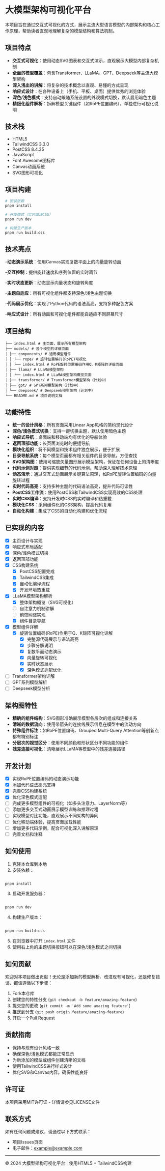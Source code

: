 # 大模型架构可视化平台

本项目旨在通过交互式可视化的方式，展示主流大型语言模型的内部架构和核心工作原理，帮助读者直观地理解复杂的模型结构和算法机制。

## 项目特点

- **交互式可视化**：使用动态SVG图表和交互式演示，直观展示大模型内部复杂机制
- **全面的模型覆盖**：包含Transformer、LLaMA、GPT、Deepseek等主流大模型架构
- **深入浅出的讲解**：将复杂的技术概念以直观、易懂的方式呈现
- **响应式设计**：在各种设备上（手机、平板、桌面）提供优秀的浏览体验
- **深色/浅色模式**：支持自动跟随系统设置的外观模式切换，默认启用暗色主题
- **精细化组件解析**：拆解模型关键组件（如RoPE位置编码），单独进行可视化说明

## 技术栈

- HTML5
- TailwindCSS 3.3.0
- PostCSS 8.4.35
- JavaScript
- Font Awesome图标库
- Canvas动画系统
- SVG图形可视化

## 项目构建

```bash
# 安装依赖
pnpm install

# 开发模式（实时编译CSS）
pnpm run dev

# 构建生产版本
pnpm run build:css
```

## 技术亮点

-**动态演示系统**：使用Canvas实现复数平面上的向量旋转动画

-**交互控制**：提供旋转速度和序列位置的实时调节

-**实时状态更新**：动态显示向量状态和旋转角度

-**主题自适应**：所有可视化组件都支持深色/浅色主题切换

-**代码展示优化**：实现了Python代码的语法高亮，支持多种配色方案

-**响应式设计**：所有动画和可视化组件都能自适应不同屏幕尺寸

## 项目结构

```├──
├── index.html # 主页面，展示所有模型架构
├── models/ # 各个模型的详细页面
│ ├── components/ # 通用模型组件
│ │ └── rope/ # 旋转位置编码(RoPE)可视化
│ │ └── index.html # RoPE旋转位置编码作用Q、K矩阵的详细页面
│ ├── llama/ # LLaMA模型架构
│ │ └── index.html # LLaMA模型架构概览页面
│ ├── transformer/ # Transformer模型架构（计划中）
│ ├── gpt/ # GPT系列模型架构（计划中）
│ └── deepseek/ # Deepseek模型架构（计划中）
└── README.md # 项目说明文档
```

## 功能特性

- **统一的设计风格**：所有页面采用Linear App风格的简约现代设计
- **深色/浅色模式切换**：支持一键切换主题，默认使用暗色主题
- **响应式导航**：桌面端和移动端均有优化的导航体验
- **返回顶部功能**：长页面浏览时的便捷导航
- **模块化组织**：将不同模型和技术组件独立展示，便于扩展
- **目录导航系统**：每个模型页面都有相关组件的目录导航，方便查找
- **SVG架构图**：使用可缩放矢量图形展示模型架构，保证在任何设备上的清晰度
- **代码示例对照**：提供实现细节的代码示例，帮助深入理解技术原理
- **动态演示**：通过交互式动画展示关键算法原理，如RoPE旋转位置编码的向量旋转过程
- **实时代码高亮**：支持多种主题的代码语法高亮，提升代码可读性
- **PostCSS工作流**：使用PostCSS和TailwindCSS实现高效的CSS处理
- **实时CSS编译**：支持开发时CSS的实时编译和热重载
- **模块化CSS**：采用组件化的CSS架构，提高代码复用
- **自动化构建**：集成了CSS的自动化构建和优化流程

## 已实现的内容

- [X] 主页设计与实现
- [X] 响应式布局适配
- [X] 深色/浅色模式切换
- [X] 返回顶部功能
- [X] CSS构建系统
  - [X] PostCSS配置完成
  - [X] TailwindCSS集成
  - [X] 自动化编译流程
  - [X] 开发环境热重载
- [X] LLaMA模型架构解析
  - [X] 整体架构概览（SVG可视化）
  - [ ] 自注意力机制讲解
  - [ ] 前馈网络实现
  - [X] 组件目录导航
- [X] 模型组件详解
  - [X] 旋转位置编码(RoPE)作用于Q、K矩阵可视化详解
    - [X] 完整源代码展示与语法高亮
    - [X] 步骤分解说明
    - [X] 复数平面动态演示
    - [X] 向量旋转可视化
    - [X] 实时状态展示
    - [X] 深色模式适配优化
- [ ] Transformer架构详解
- [ ] GPT系列模型解析
- [ ] Deepseek模型分析

## 架构图特性

- **精确的组件结构**：SVG图形准确展示模型各层次的组成和连接关系
- **清晰的数据流向**：使用带箭头的连接线展示信息在模型中的流动方向
- **特殊组件标注**：如RoPE位置编码、Grouped Multi-Query Attention等创新点都有特别标注
- **分层次的视觉区分**：使用不同颜色和形状区分不同功能的组件
- **残差连接可视化**：清晰展示LLaMA等模型中的残差连接路径

## 开发计划

- [X] 实现RoPE位置编码的动态演示功能
- [X] 添加代码语法高亮支持
- [X] 完善CSS构建系统
- [X] 优化深色模式适配
- [ ] 完成更多模型组件的可视化（如多头注意力、LayerNorm等）
- [ ] 添加更多交互式动画展示模型训练和推理过程
- [ ] 实现模型对比功能，直观展示不同架构的异同
- [ ] 优化移动端体验，提高页面加载性能
- [ ] 增加更多代码示例，配合可视化深入讲解原理
- [ ] 完善文档和注释

## 如何使用

1. 克隆本仓库到本地
2. 安装依赖：

```bash

pnpm install

```

3. 启动开发服务器：

```bash

pnpm run dev

```

4. 构建生产版本：

```bash

pnpm run build:css

```

5. 在浏览器中打开 `index.html` 文件
6. 使用右上角的主题切换按钮可以在深色/浅色模式之间切换

## 如何贡献

欢迎对本项目做出贡献！无论是添加新的模型解析、改进现有可视化，还是修复错误，都请遵循以下步骤：

1. Fork本仓库
2. 创建您的特性分支 (`git checkout -b feature/amazing-feature`)
3. 提交您的更改 (`git commit -m 'Add some amazing feature'`)
4. 推送到分支 (`git push origin feature/amazing-feature`)
5. 开启一个Pull Request

## 贡献指南

- 保持与现有设计风格一致
- 确保深色/浅色模式都能正常显示
- 为新添加的模型或组件创建清晰的文档
- 使用TailwindCSS进行样式设计
- 优化SVG和Canvas内容，确保性能良好

## 许可证

本项目采用MIT许可证 - 详情请参见LICENSE文件

## 联系方式

如有任何问题或建议，请通过以下方式联系：

- 项目Issues页面
- 电子邮件：[example@example.com](mailto:example@example.com)

---

© 2024 大模型架构可视化平台 | 使用HTML5 + TailwindCSS构建
